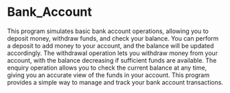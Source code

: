 # Bank_Account
This program simulates basic bank account operations, allowing you to deposit money, withdraw funds, and check your balance. You can perform a deposit to add money to your account, and the balance will be updated accordingly. The withdrawal operation lets you withdraw money from your account, with the balance decreasing if sufficient funds are available. The enquiry operation allows you to check the current balance at any time, giving you an accurate view of the funds in your account. This program provides a simple way to manage and track your bank account transactions.
